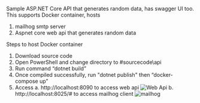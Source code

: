 Sample ASP.NET Core API that generates random data, has swagger UI too. This supports Docker container, hosts 
1)	 mailhog smtp server 
2)	Aspnet core web api that generates random data

Steps to host Docker container 
1)	Download source code 
2)	Open PowerShell and change directory to #sourcecode\api
3)	Run command “dotnet build”
4)	Once compiled successfully, 
     run "dotnet publish" 
     then “docker-compose up”
5)	Access 
a.	http://localhost:8090 to access web api
![Web Api](https://github.com/rajeshmuraleedharan/aspnetcoregeneratorapi/blob/master/webapi.PNG)
b.	http://localhost:8025/# to access mailhog client
![mailhog](https://github.com/rajeshmuraleedharan/aspnetcoregeneratorapi/blob/master/mailhogclient.PNG)


